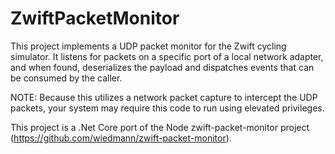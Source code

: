 # ZwiftPacketMonitor
This project implements a UDP packet monitor for the Zwift cycling simulator. It listens for packets on a specific port of a local network adapter, and when found, deserializes the payload and dispatches events that can be consumed by the caller.

NOTE: Because this utilizes a network packet capture to intercept the UDP packets, your system may require this code to run using elevated privileges.

This project is a .Net Core port of the Node zwift-packet-monitor project (https://github.com/wiedmann/zwift-packet-monitor).
